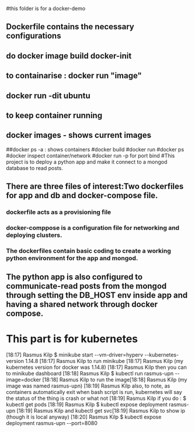 #this folder is for a docker-demo
## Dockerfile contains the necessary configurations
## do docker image build docker-init
## to containarise : docker run "image"
## docker run -dit ubuntu
## to keep container running
## docker images - shows current images
##docker ps -a : shows containers
#docker build
#docker run
#docker ps
#docker inspect container/network
#docker run -p for port bind
#This project is to deploy a python app and make it connect to a mongod database to read posts.
## There are three files of interest:Two dockerfiles for app and db and docker-compose file.
### dockerfile acts as a provisioning file
### docker-comppose is a configuration file for networking and deploying clusters.
### The dockerfiles contain basic coding to create a working python environment for the app and mongod.
## The python app is also configured to communicate-read posts from the mongod through setting the DB_HOST env inside app and having a shared network through docker compose.

# This part is for kubernetes

[18:17] Rasmus Kilp
    $ minikube start --vm-driver=hyperv --kubernetes-version 1.14.8
​[18:17] Rasmus Kilp
    to run minikube
​[18:17] Rasmus Kilp
    (my kubernetes version for docker was 1.14.8)
​[18:17] Rasmus Kilp
    then you can to minikube dashboard
​[18:18] Rasmus Kilp
    $ kubectl run rasmus-upn --image=docker
​[18:18] Rasmus Kilp
    to run the image
​[18:18] Rasmus Kilp
    (my image was named rasmus-upn)
​[18:19] Rasmus Kilp
    also, to note, as containers automatically exit when bash script is run, kubernetes will say the status of the thing is crash or what not
​[18:19] Rasmus Kilp
    if you do : $ kubectl get pods
​[18:19] Rasmus Kilp
    $ kubectl expose deployment rasmus-upn
    [18:19] Rasmus Kilp
        and kubectl get svc
    ​[18:19] Rasmus Kilp
        to show ip (though it is local anyway)
    ​[18:20] Rasmus Kilp
        $ kubectl expose deployment rasmus-upn --port=8080
